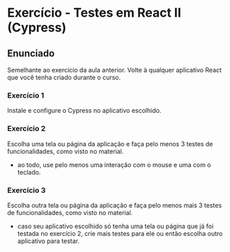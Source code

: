 # Exercício - Testes em React II (Cypress)

## Enunciado

Semelhante ao exercício da aula anterior.
Volte à qualquer aplicativo React que você tenha criado durante o curso.

### Exercício 1

Instale e configure o Cypress no aplicativo escolhido.

### Exercício 2

Escolha uma tela ou página da aplicação e faça pelo menos 3 testes de funcionalidades, como visto no material.
- ao todo, use pelo menos uma interação com o mouse e uma com o teclado.

### Exercício 3

Escolha outra tela ou página da aplicação e faça pelo menos mais 3 testes de funcionalidades, como visto no material.
- caso seu aplicativo escolhido só tenha uma tela ou página que já foi testada no exercício 2, crie mais testes para ele ou então escolha outro aplicativo para testar.
